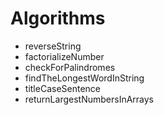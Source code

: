# Algorithms
* reverseString
* factorializeNumber
* checkForPalindromes
* findTheLongestWordInString
* titleCaseSentence
* returnLargestNumbersInArrays